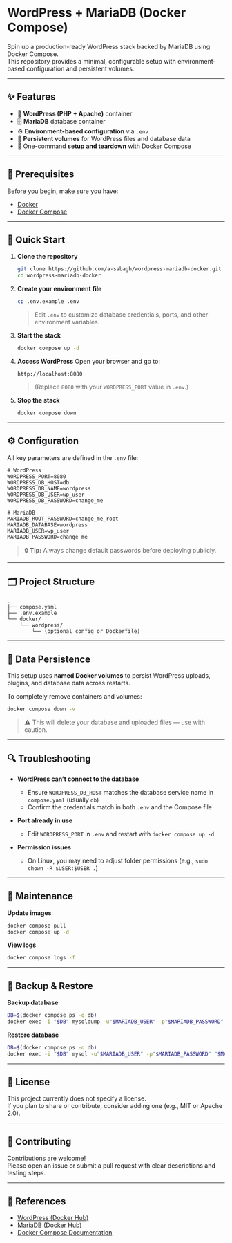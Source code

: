 # WordPress + MariaDB (Docker Compose)

Spin up a production-ready WordPress stack backed by MariaDB using Docker Compose.  
This repository provides a minimal, configurable setup with environment-based configuration and persistent volumes.

---

## ✨ Features

- 🧩 **WordPress (PHP + Apache)** container  
- 🗄️ **MariaDB** database container  
- ⚙️ **Environment-based configuration** via `.env`  
- 💾 **Persistent volumes** for WordPress files and database data  
- 🚀 One-command **setup and teardown** with Docker Compose  

---

## 🧰 Prerequisites

Before you begin, make sure you have:

- [Docker](https://docs.docker.com/get-docker/)
- [Docker Compose](https://docs.docker.com/compose/)

---

## 🚀 Quick Start

1. **Clone the repository**
   ```bash
   git clone https://github.com/a-sabagh/wordpress-mariadb-docker.git
   cd wordpress-mariadb-docker
   ```

2. **Create your environment file**
   ```bash
   cp .env.example .env
   ```
   > Edit `.env` to customize database credentials, ports, and other environment variables.

3. **Start the stack**
   ```bash
   docker compose up -d
   ```

4. **Access WordPress**
   Open your browser and go to:
   ```
   http://localhost:8080
   ```
   > (Replace `8080` with your `WORDPRESS_PORT` value in `.env`.)

5. **Stop the stack**
   ```bash
   docker compose down
   ```

---

## ⚙️ Configuration

All key parameters are defined in the `.env` file:

```dotenv
# WordPress
WORDPRESS_PORT=8080
WORDPRESS_DB_HOST=db
WORDPRESS_DB_NAME=wordpress
WORDPRESS_DB_USER=wp_user
WORDPRESS_DB_PASSWORD=change_me

# MariaDB
MARIADB_ROOT_PASSWORD=change_me_root
MARIADB_DATABASE=wordpress
MARIADB_USER=wp_user
MARIADB_PASSWORD=change_me
```

> 🔒 **Tip:** Always change default passwords before deploying publicly.

---

## 🗂️ Project Structure

```
.
├── compose.yaml
├── .env.example
└── docker/
    └── wordpress/
        └── (optional config or Dockerfile)
```

---

## 💾 Data Persistence

This setup uses **named Docker volumes** to persist WordPress uploads, plugins, and database data across restarts.

To completely remove containers and volumes:
```bash
docker compose down -v
```

> ⚠️ This will delete your database and uploaded files — use with caution.

---

## 🔍 Troubleshooting

- **WordPress can’t connect to the database**
  - Ensure `WORDPRESS_DB_HOST` matches the database service name in `compose.yaml` (usually `db`)
  - Confirm the credentials match in both `.env` and the Compose file

- **Port already in use**
  - Edit `WORDPRESS_PORT` in `.env` and restart with `docker compose up -d`

- **Permission issues**
  - On Linux, you may need to adjust folder permissions (e.g., `sudo chown -R $USER:$USER .`)

---

## 🧹 Maintenance

**Update images**
```bash
docker compose pull
docker compose up -d
```

**View logs**
```bash
docker compose logs -f
```

---

## 🧳 Backup & Restore

**Backup database**
```bash
DB=$(docker compose ps -q db)
docker exec -i "$DB" mysqldump -u"$MARIADB_USER" -p"$MARIADB_PASSWORD" "$MARIADB_DATABASE" > backup.sql
```

**Restore database**
```bash
DB=$(docker compose ps -q db)
docker exec -i "$DB" mysql -u"$MARIADB_USER" -p"$MARIADB_PASSWORD" "$MARIADB_DATABASE" < backup.sql
```

---

## 📝 License

This project currently does not specify a license.  
If you plan to share or contribute, consider adding one (e.g., MIT or Apache 2.0).

---

## 🙌 Contributing

Contributions are welcome!  
Please open an issue or submit a pull request with clear descriptions and testing steps.

---

## 📎 References

- [WordPress (Docker Hub)](https://hub.docker.com/_/wordpress)  
- [MariaDB (Docker Hub)](https://hub.docker.com/_/mariadb)  
- [Docker Compose Documentation](https://docs.docker.com/compose/)
